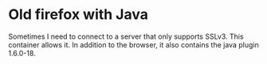 # Old firefox with Java

Sometimes I need to connect to a server that only supports SSLv3.
This container allows it. In addition to the browser, it also contains
the java plugin 1.6.0-18.

